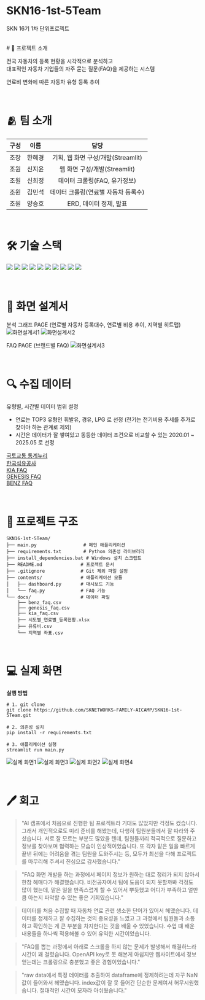 # SKN16-1st-5Team
SKN 16기 1차 단위프로젝트

<br>
# 📌 프로젝트 소개

전국 자동차의 등록 현황을 시각적으로 분석하고<br>
대표적인 자동차 기업들의 자주 묻는 질문(FAQ)을 제공하는 시스템

연료비 변화에 따른 자동차 유형 등록 추이

<br>

# 🫂 팀 소개
|구성|이름|담당|
|:---:|:---:|:---:|
|조장|한혜경|기획, 웹 화면 구성/개발(Streamlit)|
|조원|신지윤|웹 화면 구성/개발(Streamlit)|
|조원|신희정|데이터 크롤링(FAQ, 유가정보)|
|조원|김민석|데이터 크롤링(연료별 자동차 등록수)|
|조원|양승호|ERD, 데이터 정제, 발표|

<br>

# 🛠 기술 스택
<img src="https://img.shields.io/badge/python-3776AB?style=for-the-badge&logo=python&logoColor=white"> <img src="https://img.shields.io/badge/pandas-150458?style=for-the-badge&logo=pandas&logoColor=white">
<img src="https://img.shields.io/badge/beautifulsoup-80F5D2?style=for-the-badge&logo=beautifulsoup&logoColor=white">
<img src="https://img.shields.io/badge/selenium-43B02A?style=for-the-badge&logo=selenium&logoColor=white">
<img src="https://img.shields.io/badge/figma-F24E1E?style=for-the-badge&logo=figma&logoColor=white">
<img src="https://img.shields.io/badge/mysql-4479A1?style=for-the-badge&logo=mysql&logoColor=white">
<img src="https://img.shields.io/badge/folium-77B829?style=for-the-badge&logo=folium&logoColor=white">
<img src="https://img.shields.io/badge/plotly-7A76FF?style=for-the-badge&logo=plotly&logoColor=white">
<img src="https://img.shields.io/badge/matplotlib-19E57F?style=for-the-badge&logo=matplotlib&logoColor=white">
<img src="https://img.shields.io/badge/streamlit-FF4B4B?style=for-the-badge&logo=streamlit&logoColor=white">


<br>


# 📄 화면 설계서
분석 그래프 PAGE (연료별 자동차 등록대수, 연료별 비용 추이, 지역별 히트맵)
![화면설계서1](https://github.com/user-attachments/assets/7e75f9b6-1ac2-4ada-ab64-142c481f1b2c)
![화면설계서2](https://github.com/user-attachments/assets/6f0da357-18b5-4e7b-910d-10f20cec3da4)

FAQ PAGE (브랜드별 FAQ)
![화면설계서3](https://github.com/user-attachments/assets/514ce548-ca51-4476-a1f4-8f9910daf7e0)



<br>


# 🔍 수집 데이터
유형별, 시간별 데이터 범위 설정
- 연료는 TOP3 유형인 휘발유, 경유, LPG 로 선정 (전기는 전기비용 추세를 추가로 찾아야 하는 관계로 제외)
- 시간은 데이터가 잘 쌓여있고 동등한 데이터 조건으로 비교할 수 있는 2020.01 ~ 2025.05 로 선정

[국토교통 통계누리](https://stat.molit.go.kr/portal/cate/statMetaView.do?hRsId=58)<br>
[한국석유공사](https://www.opinet.co.kr/user/main/mainView.do)<br>
[KIA FAQ](https://www.kia.com/kr/customer-service/center/faq)<br>
[GENESIS FAQ](https://www.genesis.com/kr/ko/support/faq.html)<br>
[BENZ FAQ](https://shop.mercedes-benz.com/ko-kr/connect/service/faq)<br>



<br>


# 📁 프로젝트 구조
```
SKN16-1st-5Team/
├── main.py                 # 메인 애플리케이션
├── requirements.txt        # Python 의존성 라이브러리
├── install_dependencies.bat # Windows 설치 스크립트
├── README.md              # 프로젝트 문서
├── .gitignore             # Git 제외 파일 설정
├── contents/              # 애플리케이션 모듈
│   ├── dashboard.py       # 대시보드 기능
│   └── faq.py             # FAQ 기능
└── docs/                  # 데이터 파일
    ├── benz_faq.csv
    ├── genesis_faq.csv
    ├── kia_faq.csv
    ├── 시도별_연료별_등록현황.xlsx
    ├── 유류비.csv
    └── 지역별 좌표.csv
```


<br>

# 💻 실제 화면
<b>실행 방법</b>
```
# 1. git clone
git clone https://github.com/SKNETWORKS-FAMILY-AICAMP/SKN16-1st-5Team.git

# 2. 의존성 설치
pip install -r requirements.txt

# 3. 애플리케이션 실행
streamlit run main.py
```
![실제 화면1](https://github.com/user-attachments/assets/18f775f3-103e-4fa3-b4ca-4793a6ffce70)
![실제 화면3](https://github.com/user-attachments/assets/50bd722e-7ef9-4f46-be73-ab798eb84ff1)
![실제 화면2](https://github.com/user-attachments/assets/50dc0527-0f9e-4731-ac04-95910b9d5d2c)
![실제 화면4](https://github.com/user-attachments/assets/6186bb6f-9416-4fd5-be6d-9b767264a768)


<br>

# 🖊 회고

>"AI 캠프에서 처음으로 진행한 팀 프로젝트라 기대도 많았지만 걱정도 컸습니다. 그래서 개인적으로도 미리 준비를 해봤는데, 다행히 팀원분들께서 잘 따라와 주셨습니다. 서로 잘 모르는 부분도 많았을 텐데, 팀원들끼리 적극적으로 질문하고 정보를 찾아보며 협력하는 모습이 인상적이었습니다. 또 각자 맡은 일을 빠르게 끝낸 뒤에는 어려움을 겪는 팀원을 도와주시는 등, 모두가 최선을 다해 프로젝트를 마무리해 주셔서 진심으로 감사했습니다." 

>"FAQ 화면  개발을 하는 과정에서 페이지 정보가 원하는 대로 정리가 되지 않아서 한참 헤매다가 해결했습니다. 비전공자여서 팀에 도움이 되지 못할까봐 걱정도 많이 했는데, 맡은 일을 만족스럽게 할 수 있어서 뿌듯했고 어디가 부족하고 얼만큼 아는지 파악할 수 있는 좋은 기회였습니다."

>데이터를 처음 수집할 때 자동차 연료 관련 생소한 단어가 있어서 헤맸습니다. 데이터를 정제하고 잘 수집하는 것의 중요성을 느꼈고 그 과정에서 팀원들과 소통하고 확인하는 게 큰 부분을 차지한다는 것을 배울 수 있었습니다. 수업 떄 배운 내용들을 하나씩 적용해볼 수 있어 유익한 시간이었습니다.

>"FAQ를 뽑는 과정에서 아래로 스크롤을 하지 않는 문제가 발생해서 해결하느라 시간이 꽤 걸렸습니다. OpenAPI key로 못 해본게 아쉽지만 웹사이트에서 정보얻는데는 크롤링으로 충분했고 좋은 경험이었습니다."

>"raw data에서 특정 데이터를 추출하여 dataframe에 정제하려는데 자꾸 NaN값이 들어와서 헤맸습니다. index값이 잘 못 들어간 단순한 문제여서 허무시원했습니다. 절대적인 시간이 모자라 아쉬웠습니다."
